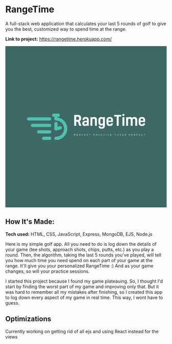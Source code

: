 

# RangeTime
A full-stack web application that calculates your last 5 rounds of golf to give you the best, customized way to spend time at the range.

**Link to project:** https://rangetime.herokuapp.com/

![alt text](https://github.com/calubkang/RangeTime/blob/main/public/img/logo.png?raw=true)

## How It's Made:

**Tech used:** HTML, CSS, JavaScript, Express, MongoDB, EJS, Node.js

Here is my simple golf app. All you need to do is log down the details of your game (tee shots, approach shots, chips, putts, etc.) as you play a round. Then, the algorithm, taking the last 5 rounds you've played, will tell you how much time you need spend on each part of your game at the range. It'll give you your personalized RangeTime :) And as your game changes, so will your practice sessions.

I started this project because I found my game plateauing. So, I thought I'd start by finding the worst part of my game and improving only that. But it was hard to remember all my mistakes after finishing, so I created this app to log down every aspect of my game in real time. This way, I wont have to guess.

## Optimizations

Currently working on getting rid of all ejs and using React instead for the views


